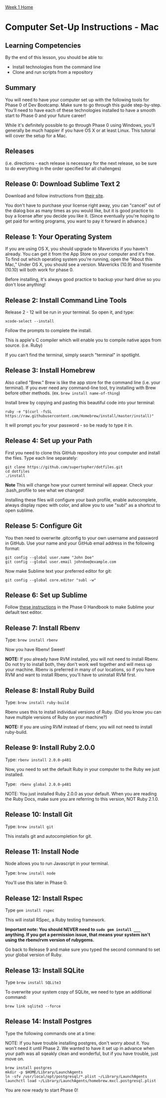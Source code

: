 [Week 1 Home](../)

# Computer Set-Up Instructions - Mac

## Learning Competencies
By the end of this lesson, you should be able to:
- Install technologies from the command line
- Clone and run scripts from a repository


## Summary
You will need to have your computer set up with the following tools for Phase 0 of Dev Bootcamp. Make sure to go through this guide step-by-step. You'll need to have each of these technologies installed to have a smooth start to Phase 0 and your future career!

While it's definitely possible to go through Phase 0 using Windows, you'll generally be much happier if you have OS X or at least Linux. This tutorial will cover the setup for a Mac.

## Releases
(i.e. directions - each release is necessary for the next release, so be sure to do everything in the order specified for all challenges)

## Release 0: Download Sublime Text 2
Download and follow instructions from [their site](http://www.sublimetext.com).

You don't have to purchase your license right away, you can "cancel" out of the dialog box as many times as you would like, but it is good practice to buy a license after you decide you like it. (Since eventually you're hoping to get paid for writing programs, you want to pay it forward in advance.)

## Release 1: Your Operating System
If you are using OS X, you should upgrade to Mavericks if you haven't already. You can get it from the App Store on your computer and it's free. To find out which operating system you're running, open the "About this Mac," Under OS X, you should see a version. Mavericks (10.9) and Yosemite (10.10) will both work for phase 0.

Before installing, it's always good practice to backup your hard drive so you don't lose anything!

## Release 2: Install Command Line Tools
Release 2 - 12 will be run in your terminal. So open it, and type:

```shell
xcode-select --install
```

Follow the prompts to complete the install.

This is apple's C compiler which will enable you to compile native apps from source. (i.e. Ruby)

If you can't find the terminal, simply search "terminal" in spotlight.

## Release 3: Install Homebrew
Also called "Brew." Brew is like the app store for the command line (i.e. your terminal). If you ever need any command-line tool, try installing with Brew before other methods. (ex. ```brew install name-of-thing```)

Install brew by copying and pasting this beautiful code into your terminal:

```shell
ruby -e "$(curl -fsSL https://raw.githubusercontent.com/Homebrew/install/master/install)"
```
It will prompt you for your password - so be ready to type it in.

## Release 4: Set up your Path
First you need to clone this GitHub repository into your computer and install the files. Type each line separately:

```shell
git clone https://github.com/supertopher/dotfiles.git
cd dotfiles
./install
```
**Note** This will change how your current terminal will appear. Check your .bash_profile to see what we changed!

Installing these files will configure your bash profile, enable autocomplete, always display rspec with color, and allow you to use "subl" as a shortcut to open sublime.

## Release 5: Configure Git
You then need to overwrite .gitconfig to your own username and password in GitHub. Use your name and your GitHub email address in the following format:

```shell
git config --global user.name "John Doe"
git config --global user.email johndoe@example.com
```

Now make Sublime text your preferred editor for git:
```shell
git config --global core.editor "subl -w"
```

## Release 6: Set up Sublime
Follow [these instructions](https://github.com/Devbootcamp/phase-0-handbook/blob/master/text-editor-setup.md) in the Phase 0 Handbook to make Sublime your default text editor.

## Release 7: Install Rbenv
Type: ```brew install rbenv```

Now you have Rbenv! Sweet!

**NOTE:** If you already have RVM installed, you will not need to install Rbenv. Do not try to install both, they don't work well together and will mess up your machine. Rbenv is preferred in many of our locations, so if you have RVM and want to install Rbenv, you'll have to uninstall RVM first.

## Release 8: Install Ruby Build
Type: ```brew install ruby-build```

Rbenv uses this to install individual versions of Ruby. (Did you know you can have multiple versions of Ruby on your machine?)

**NOTE:** If you are using RVM instead of rbenv, you will not need to install ruby-build.

## Release 9: Install Ruby 2.0.0
Type: ```rbenv install 2.0.0-p481```

Now, you need to set the default Ruby in your computer to the Ruby we just installed.

Type: ``` rbenv global 2.0.0-p481```

NOTE: You just installed Ruby 2.0.0 as your default. When you are reading the Ruby Docs, make sure you are referring to this version, NOT Ruby 2.1.0.

## Release 10: Install Git
Type: ```brew install git```

This installs git and autocompletion for git.

## Release 11: Install Node
Node allows you to run Javascript in your terminal.

Type: ```brew install node```

You'll use this later in Phase 0.

## Release 12: Install Rspec
Type ```gem install rspec```

This will install RSpec, a Ruby testing framework.

**Important note: You should NEVER need to `sudo gem install ___` anything. If you get a permission issue, that means your system isn't using the rbenv/rvm version of rubygems.**

Go back to Release 9 and make sure you typed the second command to set your global version of Ruby.

## Release 13: Install SQLite
Type ```brew install SQLite3```

To overwrite your system copy of SQLite, we need to type an additional command:

```brew link sqlite3 --force```

## Release 14: Install Postgres
Type the following commands one at a time:

NOTE: If you have trouble installing postgres, don't worry about it. You won't need it until Phase 2. We wanted to have it set up in advance when your path was all sqeakly clean and wonderful, but if you have trouble, just move on.

```shell
brew install postgres
mkdir -p $HOME/Library/LaunchAgents
ln -sfv /usr/local/opt/postgresql/*.plist ~/Library/LaunchAgents
launchctl load ~/Library/LaunchAgents/homebrew.mxcl.postgresql.plist
```

You are now ready to start Phase 0!
